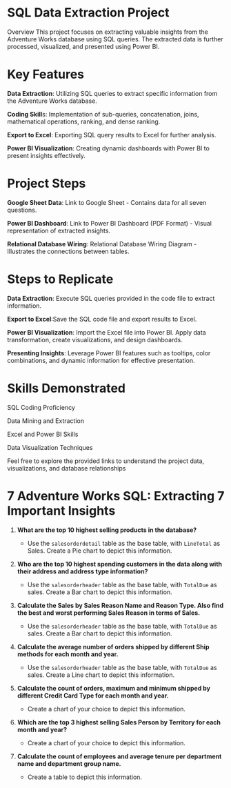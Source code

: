 # SQL Data Extraction Project
  Overview
 This project focuses on extracting valuable insights from the Adventure Works database using SQL queries.
 The extracted data is further processed, visualized, and presented using Power BI.

# Key Features
**Data Extraction**: Utilizing SQL queries to extract specific information from the Adventure Works database.

**Coding Skill**s: Implementation of sub-queries, concatenation, joins, mathematical operations, ranking, and dense ranking.

**Export to Excel**: Exporting SQL query results to Excel for further analysis.

**Power BI Visualization**: Creating dynamic dashboards with Power BI to present insights effectively.

# Project Steps
**Google Sheet Data**: Link to Google Sheet - Contains data for all seven questions.

**Power BI Dashboard**: Link to Power BI Dashboard (PDF Format) - Visual representation of extracted insights.

**Relational Database Wiring**: Relational Database Wiring Diagram - Illustrates the connections between tables.

# Steps to Replicate
**Data Extraction**:
Execute SQL queries provided in the code file to extract information.

**Export to Excel**:Save the SQL code file and export results to Excel.

**Power BI Visualization**: Import the Excel file into Power BI. Apply data transformation, create visualizations, and design dashboards.

**Presenting Insights**: Leverage Power BI features such as tooltips, color combinations, and dynamic information for effective presentation.

# Skills Demonstrated
SQL Coding Proficiency

Data Mining and Extraction

Excel and Power BI Skills

Data Visualization Techniques

Feel free to explore the provided links to understand the project data, visualizations, and database relationships



# 7 Adventure Works SQL: Extracting 7 Important Insights  

1. **What are the top 10 highest selling products in the database?**
   - Use the `salesorderdetail` table as the base table, with `LineTotal` as Sales. Create a Pie chart to depict this information.

2. **Who are the top 10 highest spending customers in the data along with their address and address type information?**
   - Use the `salesorderheader` table as the base table, with `TotalDue` as sales. Create a Bar chart to depict this information.

3. **Calculate the Sales by Sales Reason Name and Reason Type. Also find the best and worst performing Sales Reason in terms of Sales.**
   - Use the `salesorderheader` table as the base table, with `TotalDue` as sales. Create a Bar chart to depict this information.

4. **Calculate the average number of orders shipped by different Ship methods for each month and year.**
   - Use the `salesorderheader` table as the base table, with `TotalDue` as sales. Create a Line chart to depict this information.

5. **Calculate the count of orders, maximum and minimum shipped by different Credit Card Type for each month and year.**
   - Create a chart of your choice to depict this information.

6. **Which are the top 3 highest selling Sales Person by Territory for each month and year?**
   - Create a chart of your choice to depict this information.

7. **Calculate the count of employees and average tenure per department name and department group name.**
   - Create a table to depict this information.



